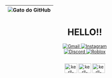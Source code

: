 <!DOCTYPE html>
<div align="center">
          
| ![Gato do GitHub](https://encrypted-tbn0.gstatic.com/images?q=tbn:ANd9GcTisMVeb919xeAttynEvRbemSVSoulPSD6wSA&s) |
|:---------------------------------------------------------------------------------------------------------------:|
# HELLO!!
</div>
         
<div align="center">
  <a href="mailto:kerllonsousa2009@gmail.com">
    <img src="https://img.shields.io/badge/Gmail-000000?style=for-the-badge&logo=gmail&logoColor=white" alt="Gmail">
  </a>
  <a href="https://www.instagram.com/karro_typer/?igsh=dnFxNmZ1azc1dWk3#">
    <img src="https://img.shields.io/badge/Instagram-000000?style=for-the-badge&logo=instagram&logoColor=white" alt="Instagram">
  </a>
  <br>
  <a href="https://discord.com/users/seu-id">
    <img src="https://img.shields.io/badge/Discord-000000?style=for-the-badge&logo=discord&logoColor=white" alt="Discord">
  </a>
  <a href="https://www.roblox.com/pt/users/4523493900/profile">
    <img src="https://img.shields.io/badge/Roblox-000000?style=for-the-badge&logo=roblox&logoColor=white" alt="Roblox">
  </a>
</div>

##
<div align="center">
<img align="center" alt="kerll-python" height="30" width="40" src="https://cdn.jsdelivr.net/gh/devicons/devicon@latest/icons/python/python-original.svg" />
<img align="center" alt="kerll-python" height="30" width="40" src="https://cdn.jsdelivr.net/gh/devicons/devicon@latest/icons/csharp/csharp-original.svg" />
<img align="center" alt="kerll-python" height="30" width="40" src="https://cdn.jsdelivr.net/gh/devicons/devicon@latest/icons/html5/html5-original.svg" />        
</div>

